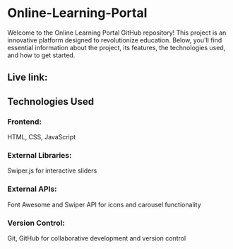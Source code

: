 # Online-Learning-Portal
Welcome to the Online Learning Portal GitHub repository! This project is an innovative platform designed to revolutionize education. Below, you'll find essential information about the project, its features, the technologies used, and how to get started.

## Live link:


## Technologies Used
### Frontend:
HTML, CSS, JavaScript
### External Libraries:
Swiper.js for interactive sliders
### External APIs: 
Font Awesome and Swiper API for icons and carousel functionality
### Version Control:
Git, GitHub for collaborative development and version control

